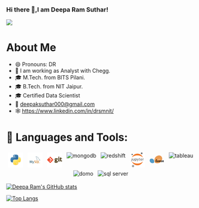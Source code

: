 ### Hi there 👋,I am Deepa Ram Suthar!
![](https://komarev.com/ghpvc/?username=drsmnit&style=flat-square)


# About Me
-   😄  Pronouns: DR
-   🏢  I am working as Analyst with Chegg.
-   🎓  M.Tech. from BITS Pilani.
-   🎓  B.Tech. from NIT Jaipur.
-   🎓  Certified Data Scientist
-   📧  deepaksuthar000@gmail.com
-   🕸️ https://www.linkedin.com/in/drsmnit/



# 🧰 Languages and Tools:
<p align="center">
<img src="https://raw.githubusercontent.com/github/explore/80688e429a7d4ef2fca1e82350fe8e3517d3494d/topics/python/python.png" alt="Python" height="40" style="vertical-align:top; margin:4px">
<img src="https://raw.githubusercontent.com/github/explore/80688e429a7d4ef2fca1e82350fe8e3517d3494d/topics/mysql/mysql.png" alt="mysql" height="40" style="vertical-align:top; margin:4px">
<img src="https://raw.githubusercontent.com/github/explore/80688e429a7d4ef2fca1e82350fe8e3517d3494d/topics/git/git.png" alt="git" height="40" style="vertical-align:top; margin:4px">
  <img src="https://raw.githubusercontent.com/coherencez/tech-logos/master/mongo.png" alt="mongodb" height="40" style="vertical-align:top; margin:4px">
  <img src="https://raw.githubusercontent.com/coherencez/tech-logos/master/postgres.png" alt="redshift" height="40" style="vertical-align:top; margin:4px">
  <img src="https://raw.githubusercontent.com/github/explore/80688e429a7d4ef2fca1e82350fe8e3517d3494d/topics/jupyter-notebook/jupyter-notebook.png" alt="jupyter" height="40" style="vertical-align:top; margin:4px">
  <img src="https://raw.githubusercontent.com/github/explore/80688e429a7d4ef2fca1e82350fe8e3517d3494d/topics/scikit-learn/scikit-learn.png" alt="redshift" height="40" style="vertical-align:top; margin:4px">
  <img src="https://camo.githubusercontent.com/c13034cf5ce18abda1a57109359a1d8656ba197b60a4c8c2bfd9cf95ad4824ca/68747470733a2f2f63646e6c2e74626c7366742e636f6d2f73697465732f64656661756c742f66696c65732f70616765732f7461626c6561756c6f676f5f686967687265732e706e67" alt="tableau" height="40" style="vertical-align:top; margin:4px">
  <img src="https://avatars.githubusercontent.com/u/1482178?s=200&v=4" alt="domo" height="40" style="vertical-align:top; margin:4px">
  <img src="https://user-images.githubusercontent.com/4249331/52232852-e2c4f780-28bd-11e9-835d-1e3cf3e43888.png" alt="sql server" height="40" style="vertical-align:top; margin:4px">
  
</p>



[![Deepa Ram's GitHub stats](https://github-readme-stats.vercel.app/api?username=drsuthar&show_icons=true&theme=anuraghazra)](https://github.com/drsuthar/github-readme-stats)


[![Top Langs](https://github-readme-stats.vercel.app/api/top-langs/?username=drsuthar)](https://github.com/anuraghazra/github-readme-stats)

